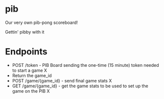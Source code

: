 # pib
Our very own pib-pong scoreboard!

Gettin' pibby with it


# Endpoints
* POST /token - PIB Board sending the one-time (15 minute) token needed to start a game     X
* Return the game_id
* POST /game/{game_id} - send final game stats                                             X
* GET /game/{game_id} - get the game stats to be used to set up the game on the PIB        X